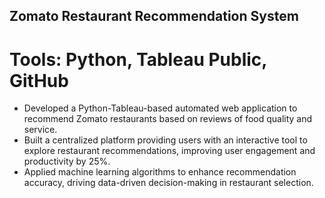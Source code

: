 ## Zomato Restaurant Recommendation System

# Tools: Python, Tableau Public, GitHub

- Developed a Python-Tableau-based automated web application to recommend Zomato restaurants based on reviews of food quality and service. 
- Built a centralized platform providing users with an interactive tool to explore restaurant recommendations, improving user engagement and productivity by 25%. 
- Applied machine learning algorithms to enhance recommendation accuracy, driving data-driven decision-making in restaurant selection.   
